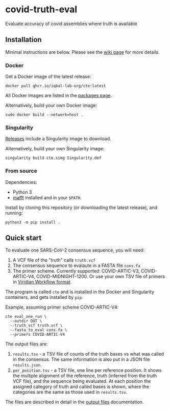 # covid-truth-eval
Evaluate accuracy of covid assemblies where truth is available

## Installation

Minimal instructions are below. Please see the [wiki page](https://github.com/iqbal-lab-org/covid-truth-eval/wiki)
for more details.


### Docker

Get a Docker image of the latest release:

```
docker pull ghcr.io/iqbal-lab-org/cte:latest
```

All Docker images are listed in the
[packages page](https://github.com/iqbal-lab-org/covid-truth-eval/pkgs/container/covid-truth-eval).

Alternatively, build your own Docker image:

```
sudo docker build --network=host .
```

### Singularity

[Releases](https://github.com/iqbal-lab-org/covid-truth-eval/releases)
include a Singularity image to download.

Alternatively, build your own Singularity image:

```
singularity build cte.simg Singularity.def
```


### From source

Dependencies:

* Python 3
* [mafft](https://mafft.cbrc.jp/alignment/software/) installed and in your `$PATH`.

Install by cloning this repository (or downloading the latest release), and
running:

```
python3 -m pip install .
```


## Quick start

To evaluate one SARS-CoV-2 consensus sequence, you will need:
1. A VCF file of the "truth" calls `truth.vcf`
2. The consensus sequence to evalaute in a FASTA file `cons.fa`
3. The primer scheme. Currently supported: COVID-ARTIC-V3, COVID-ARTIC-V4, COVID-MIDNIGHT-1200.
   Or use your own TSV file of primers in [Viridian Workflow format](https://github.com/iqbal-lab-org/viridian_workflow/wiki/Amplicon-schemes).
   
The program is called `cte` and is installed in the Docker and Singularity containers, and gets installed by `pip`.

Example, assuming primer scheme COVID-ARTIC-V4:
```
cte eval_one_run \
  --outdir OUT \
  --truth_vcf truth.vcf \
  --fasta_to_eval cons.fa \
  --primers COVID-ARTIC-V4
```

The output files are:
1. `results.tsv` - a TSV file of counts of the truth bases vs what was called in the consensus. The same information is also put in a JSON file `results.json`.
2. `per_position.tsv` - a TSV file, one line per reference position. It shows the multiple alignment of the reference, truth (inferred from the truth VCF file), and the sequence being evaluated. At each position the assigned category of truth and called bases is shown, where the categories are the same as those used in `results.tsv`.

The files are described in detail in the [output files](https://github.com/iqbal-lab-org/covid-truth-eval/wiki/Output-files) documentation.
